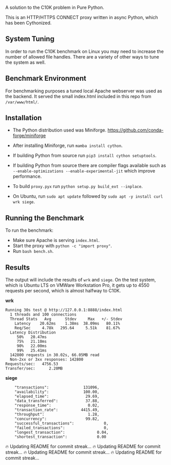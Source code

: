 A solution to the C10K problem in Pure Python.

This is an HTTP/HTTPS CONNECT proxy written in async Python, which has been Cythonized.

## System Tuning

In order to run the C10K benchmark on Linux you may need to increase the number of allowed file handles. There are a variety of other ways to tune the system as well.

## Benchmark Environment

For benchmarking purposes a tuned local Apache webserver was used as the backend. It served the small index.html included in this repo from `/var/www/html/`.

## Installation

- The Python distribution used was Miniforge. https://github.com/conda-forge/miniforge

- After installing Miniforge, run `mamba install cython`.

- If building Python from source run `pip3 install cython setuptools`.

- If building Python from source there are compiler flags available such as `--enable-optimizations --enable-experimental-jit` which improve performance.

- To build `proxy.pyx` run `python setup.py build_ext --inplace`.

- On Ubuntu, run `sudo apt update` followed by `sudo apt -y install curl wrk siege`.

## Running the Benchmark

To run the benchmark:

- Make sure Apache is serving `index.html`.
- Start the proxy with `python -c "import proxy"`.
- Run `bash bench.sh`.

## Results

The output will include the results of `wrk` and `siege`. On the test system, which is Ubuntu LTS on VMWare Workstation Pro, it gets up to 4550 requests per second, which is almost halfway to C10K.

**wrk**

```
Running 30s test @ http://127.0.0.1:8888/index.html
  1 threads and 100 connections
  Thread Stats   Avg      Stdev     Max   +/- Stdev
    Latency    20.62ms    1.38ms  38.09ms   80.11%
    Req/Sec     4.78k   295.64     5.51k    81.67%
  Latency Distribution
     50%   20.47ms
     75%   21.10ms
     90%   22.00ms
     99%   25.41ms
  142800 requests in 30.02s, 66.05MB read
  Non-2xx or 3xx responses: 142800
Requests/sec:   4756.53
Transfer/sec:      2.20MB
```

**siege**

```
	"transactions":			      131096,
	"availability":			      100.00,
	"elapsed_time":			       29.69,
	"data_transferred":		       37.88,
	"response_time":		        0.02,
	"transaction_rate":		     4415.49,
	"throughput":			        1.28,
	"concurrency":			       99.82,
	"successful_transactions":	           0,
	"failed_transactions":		           0,
	"longest_transaction":		        0.04,
	"shortest_transaction":		        0.00
```





🔥 Updating README for commit streak...
🔥 Updating README for commit streak...
🔥 Updating README for commit streak...
🔥 Updating README for commit streak...
